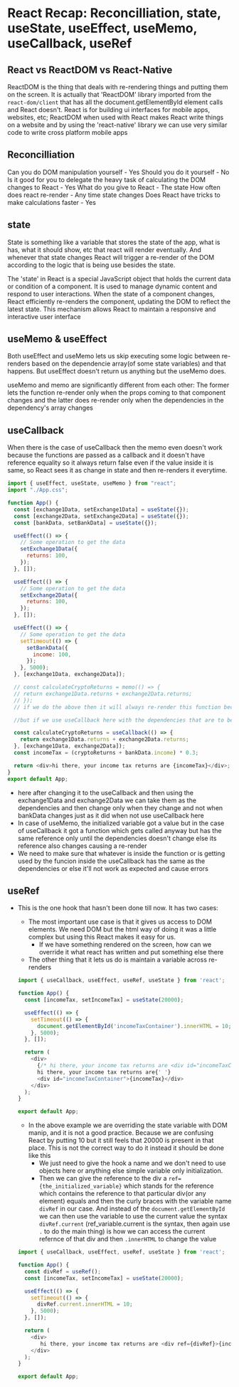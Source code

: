 # React Recap: Reconcilliation, state, useState, useEffect, useMemo, useCallback, useRef

## React vs ReactDOM vs React-Native

ReactDOM is the thing that deals with re-rendering things and putting them on the screen. It is actually that 'ReactDOM' library imported from the `react-dom/client` that has all the document.getElementById element calls and React doesn't. React is for building ui interfaces for mobile apps, websites, etc; ReactDOM when used with React makes React write things on a website and by using the 'react-native' library we can use very similar code to write cross platform mobile apps

## Reconcilliation

Can you do DOM manipulation yourself - Yes
Should you do it yourself - No
Is it good for you to delegate the heavy task of calculating the DOM changes to React - Yes
What do you give to React - The state
How often does react re-render - Any time state changes
Does React have tricks to make calculations faster - Yes

## state

State is something like a variable that stores the state of the app, what is has, what it should show, etc that react will render eventually. And whenever that state changes React will trigger a re-render of the DOM according to the logic that is being use besides the state.

The 'state' in React is a special JavaScript object that holds the current data or condition of a component. It is used to manage dynamic content and respond to user interactions. When the state of a component changes, React efficiently re-renders the component, updating the DOM to reflect the latest state. This mechanism allows React to maintain a responsive and interactive user interface

## useMemo & useEffect

Both useEffect and useMemo lets us skip executing some logic between re-renders based on the dependencie array(of some state variables) and that happens. But useEffect doesn't return us anything but the useMemo does.

useMemo and memo are significantly different from each other: The former lets the function re-render only when the props coming to that component changes and the latter does re-render only when the dependencies in the dependency's array changes

## useCallback

When there is the case of useCallback then the memo even doesn't work because the functions are passed as a callback and it doesn't have reference equality so it always return false even if the value inside it is same, so React sees it as change in state and then re-renders it everytime.

```js
import { useEffect, useState, useMemo } from "react";
import "./App.css";

function App() {
  const [exchange1Data, setExchange1Data] = useState({});
  const [exchange2Data, setExchange2Data] = useState({});
  const [bankData, setBankData] = useState({});

  useEffect(() => {
    // Some operation to get the data
    setExchange1Data({
      returns: 100,
    });
  }, []);

  useEffect(() => {
    // Some operation to get the data
    setExchange2Data({
      returns: 100,
    });
  }, []);

  useEffect(() => {
    // Some operation to get the data
    setTimeout(() => {
      setBankData({
        income: 100,
      });
    }, 5000);
  }, [exchange1Data, exchange2Data]);

  // const calculateCryptoReturns = memo(() => {
  // return exchange1Data.returns + exchange2Data.returns;
  // });
  // if we do the above then it will always re-render this function because react is good enough to only know the reference and values of variables and not functions so it sees them as their value changing everytime

  //but if we use useCallback here with the dependencies that are to be checked to re-render then it'll work as expected

  const calculateCryptoReturns = useCallback(() => {
    return exchange1Data.returns + exchange2Data.returns;
  }, [exchange1Data, exchange2Data]);
  const incomeTax = (cryptoReturns + bankData.income) * 0.3;

  return <div>hi there, your income tax returns are {incomeTax}</div>;
}
export default App;
```

- here after changing it to the useCallback and then using the exchange1Data and exchange2Data we can take them as the dependencies and then change only when they change and not when bankData changes just as it did when not use useCallback here
- In case of useMemo, the initialized variable got a value but in the case of useCallback it got a function which gets called anyway but has the same reference only until the dependencies doesn't change else its reference also changes causing a re-render
- We need to make sure that whatever is inside the function or is getting used by the funcion inside the useCallback has the same as the dependencies or else it'll not work as expected and cause errors

## useRef

- This is the one hook that hasn't been done till now. It has two cases:
  - The most important use case is that it gives us access to DOM elements. We need DOM but the html way of doing it was a little complex but using this React makes it easy for us.
    - If we have something rendered on the screen, how can we override it what react has written and put something else there
  - The other thing that it lets us do is maintain a variable across re-renders

  ```js
  import { useCallback, useEffect, useRef, useState } from 'react';

  function App() {
    const [incomeTax, setIncomeTax] = useState(20000);

    useEffect(() => {
      setTimeout(() => {
        document.getElementById('incomeTaxContainer').innerHTML = 10;
      }, 5000);
    }, []);

    return (
      <div>
        {/* hi there, your income tax returns are <div id="incomeTaxContainer" ref={divRef}>{incomeTax}</div> */}
        hi there, your income tax returns are{' '}
        <div id="incomeTaxContainer">{incomeTax}</div>
      </div>
    );
  }

  export default App;
  ```

  - In the above example we are overriding the state variable with DOM manip, and it is not a good practice. Because we are confusing React by putting 10 but it still feels that 20000 is present in that place. This is not the correct way to do it instead it should be done like this
    - We just need to give the hook a name and we don't need to use objects here or anything else simple variable only initialization.
    - Then we can give the reference to the div a `ref={the_initialized_variable}` which stands for the reference which contains the reference to that particular div(or any element) equals and then the curly braces with the variable name `divRef` in our case. And instead of the `document.getElementById` we can then use the variable to use the current value the syntax
    `divRef.current` (ref_variable.current is the syntax, then again use `.` to do the main thing) is how we can access the current refernce of that div and then `.innerHTML` to change the value

  ```js
  import { useCallback, useEffect, useRef, useState } from 'react';

  function App() {
    const divRef = useRef();
    const [incomeTax, setIncomeTax] = useState(20000);

    useEffect(() => {
      setTimeout(() => {
        divRef.current.innerHTML = 10;
      }, 5000);
    }, []);

    return (
      <div>
         hi there, your income tax returns are <div ref={divRef}>{incomeTax}</div>
      </div>
    );
  }

  export default App;
  ```
